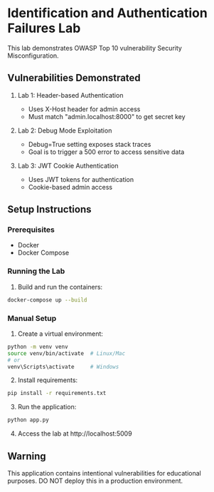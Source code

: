 # Identification and Authentication Failures Lab

This lab demonstrates OWASP Top 10 vulnerability Security Misconfiguration. 

## Vulnerabilities Demonstrated

1. Lab 1: Header-based Authentication
   - Uses X-Host header for admin access
   - Must match "admin.localhost:8000" to get secret key
   
2. Lab 2: Debug Mode Exploitation
   - Debug=True setting exposes stack traces
   - Goal is to trigger a 500 error to access sensitive data

3. Lab 3: JWT Cookie Authentication
   - Uses JWT tokens for authentication
   - Cookie-based admin access

## Setup Instructions

### Prerequisites
- Docker
- Docker Compose

### Running the Lab

1. Build and run the containers:
```bash
docker-compose up --build
```

### Manual Setup

1. Create a virtual environment:
```bash
python -m venv venv
source venv/bin/activate  # Linux/Mac
# or
venv\Scripts\activate     # Windows
```

2. Install requirements:
```bash
pip install -r requirements.txt
```

3. Run the application:
```bash
python app.py
```

4. Access the lab at http://localhost:5009

## Warning

This application contains intentional vulnerabilities for educational purposes. DO NOT deploy this in a production environment.

